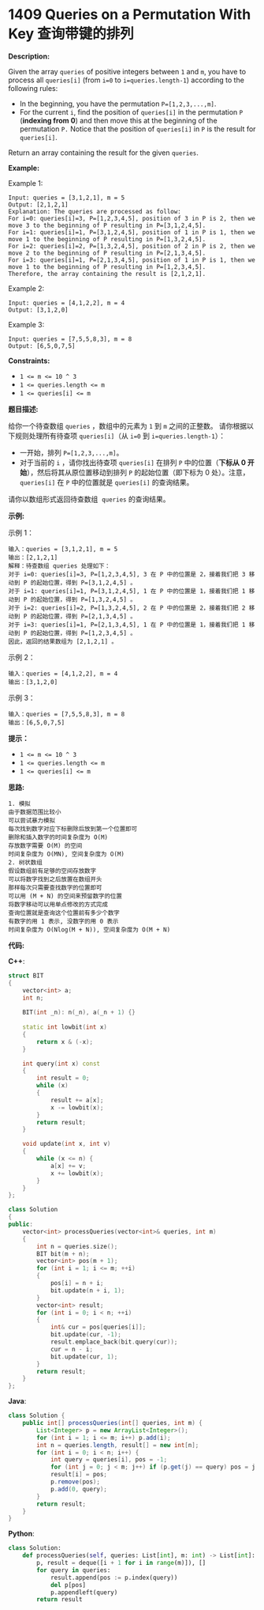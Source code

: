 # 1409 Queries on a Permutation With Key 查询带键的排列

__Description:__

Given the array `queries` of positive integers between `1` and `m`, you have to process all `queries[i]` (from `i=0` to `i=queries.length-1`) according to the following rules:

- In the beginning, you have the permutation `P=[1,2,3,...,m]`.
- For the current `i`, find the position of `queries[i]` in the permutation `P` (__indexing from 0__) and then move this at the beginning of the permutation `P.` Notice that the position of `queries[i]` in `P` is the result for `queries[i]`.

Return an array containing the result for the given `queries`.

__Example:__

Example 1:

```text
Input: queries = [3,1,2,1], m = 5
Output: [2,1,2,1] 
Explanation: The queries are processed as follow: 
For i=0: queries[i]=3, P=[1,2,3,4,5], position of 3 in P is 2, then we move 3 to the beginning of P resulting in P=[3,1,2,4,5]. 
For i=1: queries[i]=1, P=[3,1,2,4,5], position of 1 in P is 1, then we move 1 to the beginning of P resulting in P=[1,3,2,4,5]. 
For i=2: queries[i]=2, P=[1,3,2,4,5], position of 2 in P is 2, then we move 2 to the beginning of P resulting in P=[2,1,3,4,5]. 
For i=3: queries[i]=1, P=[2,1,3,4,5], position of 1 in P is 1, then we move 1 to the beginning of P resulting in P=[1,2,3,4,5]. 
Therefore, the array containing the result is [2,1,2,1].
```

Example 2:

```text
Input: queries = [4,1,2,2], m = 4
Output: [3,1,2,0]
```

Example 3:

```text
Input: queries = [7,5,5,8,3], m = 8
Output: [6,5,0,7,5]
```

__Constraints:__

- `1 <= m <= 10 ^ 3`
- `1 <= queries.length <= m`
- `1 <= queries[i] <= m`

__题目描述:__

给你一个待查数组 `queries` ，数组中的元素为 `1` 到 `m` 之间的正整数。 请你根据以下规则处理所有待查项 `queries[i]`（从 `i=0` 到 `i=queries.length-1`）：

- 一开始，排列 `P=[1,2,3,...,m]`。
- 对于当前的 `i` ，请你找出待查项 `queries[i]` 在排列 `P` 中的位置（__下标从 0 开始__），然后将其从原位置移动到排列 `P` 的起始位置（即下标为 0 处）。注意， `queries[i]` 在 `P` 中的位置就是 `queries[i]` 的查询结果。

请你以数组形式返回待查数组  `queries` 的查询结果。

__示例:__

示例 1：

```text
输入：queries = [3,1,2,1], m = 5
输出：[2,1,2,1] 
解释：待查数组 queries 处理如下：
对于 i=0: queries[i]=3, P=[1,2,3,4,5], 3 在 P 中的位置是 2，接着我们把 3 移动到 P 的起始位置，得到 P=[3,1,2,4,5] 。
对于 i=1: queries[i]=1, P=[3,1,2,4,5], 1 在 P 中的位置是 1，接着我们把 1 移动到 P 的起始位置，得到 P=[1,3,2,4,5] 。 
对于 i=2: queries[i]=2, P=[1,3,2,4,5], 2 在 P 中的位置是 2，接着我们把 2 移动到 P 的起始位置，得到 P=[2,1,3,4,5] 。
对于 i=3: queries[i]=1, P=[2,1,3,4,5], 1 在 P 中的位置是 1，接着我们把 1 移动到 P 的起始位置，得到 P=[1,2,3,4,5] 。 
因此，返回的结果数组为 [2,1,2,1] 。
```

示例 2：

```text
输入：queries = [4,1,2,2], m = 4
输出：[3,1,2,0]
```

示例 3：

```text
输入：queries = [7,5,5,8,3], m = 8
输出：[6,5,0,7,5]
```

__提示：__

- `1 <= m <= 10 ^ 3`
- `1 <= queries.length <= m`
- `1 <= queries[i] <= m`

__思路:__

```text
1. 模拟
由于数据范围比较小
可以尝试暴力模拟
每次找到数字对应下标删除后放到第一个位置即可
删除和插入数字的时间复杂度为 O(M)
存放数字需要 O(M) 的空间
时间复杂度为 O(MN), 空间复杂度为 O(M)
2. 树状数组
假设数组前有足够的空间存放数字
可以将数字找到之后放置在数组开头
那样每次只需要查找数字的位置即可
可以用 (M + N) 的空间来预留数字的位置
将数字移动可以用单点修改的方式完成
查询位置就是查询这个位置前有多少个数字
有数字的用 1 表示, 没数字的用 0 表示
时间复杂度为 O(Nlog(M + N)), 空间复杂度为 O(M + N)
```

__代码:__

__C++__:

```C++
struct BIT 
{
    vector<int> a;
    int n;
    
    BIT(int _n): n(_n), a(_n + 1) {}
    
    static int lowbit(int x) 
    {
        return x & (-x);
    }

    int query(int x) const 
    {
        int result = 0;
        while (x) 
        {
            result += a[x];
            x -= lowbit(x);
        }
        return result;
    }

    void update(int x, int v) 
    {
        while (x <= n) {
            a[x] += v;
            x += lowbit(x);
        }
    }
};

class Solution 
{
public:
    vector<int> processQueries(vector<int>& queries, int m) 
    {
        int n = queries.size();
        BIT bit(m + n);
        vector<int> pos(m + 1);
        for (int i = 1; i <= m; ++i) 
        {
            pos[i] = n + i;
            bit.update(n + i, 1);
        }
        vector<int> result;
        for (int i = 0; i < n; ++i) 
        {
            int& cur = pos[queries[i]];
            bit.update(cur, -1);
            result.emplace_back(bit.query(cur));
            cur = n - i;
            bit.update(cur, 1);
        }
        return result;
    }
};
```

__Java__:

```Java
class Solution {
    public int[] processQueries(int[] queries, int m) {
        List<Integer> p = new ArrayList<Integer>();
        for (int i = 1; i <= m; i++) p.add(i);
        int n = queries.length, result[] = new int[n];
        for (int i = 0; i < n; i++) {
            int query = queries[i], pos = -1;
            for (int j = 0; j < m; j++) if (p.get(j) == query) pos = j;
            result[i] = pos;
            p.remove(pos);
            p.add(0, query);
        }
        return result;
    }
}
```

__Python__:

```Python
class Solution:
    def processQueries(self, queries: List[int], m: int) -> List[int]:
        p, result = deque([i + 1 for i in range(m)]), []
        for query in queries:
            result.append(pos := p.index(query))
            del p[pos]
            p.appendleft(query)
        return result
```
